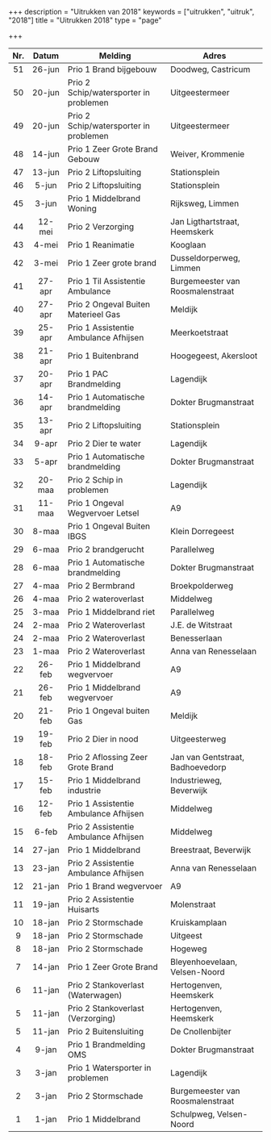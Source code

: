 +++
description = "Uitrukken van 2018"
keywords = ["uitrukken", "uitruk", "2018"]
title = "Uitrukken 2018"
type = "page"

+++
<table class="table">
<thead class="thead-inverse">
<tr>
<th align="center">Nr.</th>
<th align="center">Datum</th>
<th>Melding</th>
<th>Adres</th>
</tr>
</thead>
<tbody>

<tr>
<td align="center">51</td>
<td align="center">26-jun</td>
<td>Prio 1 Brand bijgebouw</td>
<td>Doodweg, Castricum</td>
</tr>

<tr>
<td align="center">50</td>
<td align="center">20-jun</td>
<td>Prio 2 Schip/watersporter in problemen</td>
<td>Uitgeestermeer</td>
</tr>

<tr>
<td align="center">49</td>
<td align="center">20-jun</td>
<td>Prio 2 Schip/watersporter in problemen</td>
<td>Uitgeestermeer</td>
</tr>

<tr>
<td align="center">48</td>
<td align="center">14-jun</td>
<td>Prio 1 Zeer Grote Brand Gebouw</td>
<td>Weiver, Krommenie</td>
</tr>

<tr>
<td align="center">47</td>
<td align="center">13-jun</td>
<td>Prio 2 Liftopsluiting</td>
<td>Stationsplein</td>
</tr>

<tr>
<td align="center">46</td>
<td align="center">5-jun</td>
<td>Prio 2 Liftopsluiting</td>
<td>Stationsplein</td>
</tr>

<tr>
<td align="center">45</td>
<td align="center">3-jun</td>
<td>Prio 1 Middelbrand Woning</td>
<td>Rijksweg, Limmen</td>
</tr>

<tr>
<td align="center">44</td>
<td align="center">12-mei</td>
<td>Prio 2 Verzorging</td>
<td>Jan Ligthartstraat, Heemskerk</td>
</tr>

<tr>
<td align="center">43</td>
<td align="center">4-mei</td>
<td>Prio 1 Reanimatie</td>
<td>Kooglaan</td>
</tr>

<tr>
<td align="center">42</td>
<td align="center">3-mei</td>
<td>Prio 1 Zeer grote brand</td>
<td>Dusseldorperweg, Limmen</td>
</tr>

<tr>
<td align="center">41</td>
<td align="center">27-apr</td>
<td>Prio 1 Til Assistentie Ambulance</td>
<td>Burgemeester van Roosmalenstraat</td>
</tr>

<tr>
<td align="center">40</td>
<td align="center">27-apr</td>
<td>Prio 2 Ongeval Buiten Materieel Gas</td>
<td>Meldijk</td>
</tr>

<tr>
<td align="center">39</td>
<td align="center">25-apr</td>
<td>Prio 1 Assistentie Ambulance Afhijsen</td>
<td>Meerkoetstraat</td>
</tr>

<tr>
<td align="center">38</td>
<td align="center">21-apr</td>
<td>Prio 1 Buitenbrand</td>
<td>Hoogegeest, Akersloot</td>
</tr>

<tr>
<td align="center">37</td>
<td align="center">20-apr</td>
<td>Prio 1 PAC Brandmelding</td>
<td>Lagendijk</td>
</tr>

<tr>
<td align="center">36</td>
<td align="center">14-apr</td>
<td>Prio 1 Automatische brandmelding</td>
<td>Dokter Brugmanstraat</td>
</tr>

<tr>
<td align="center">35</td>
<td align="center">13-apr</td>
<td>Prio 2 Liftopsluiting</td>
<td>Stationsplein</td>
</tr>

<tr>
<td align="center">34</td>
<td align="center">9-apr</td>
<td>Prio 2 Dier te water</td>
<td>Lagendijk</td>
</tr>

<tr>
<td align="center">33</td>
<td align="center">5-apr</td>
<td>Prio 1 Automatische brandmelding</td>
<td>Dokter Brugmanstraat</td>
</tr>

<tr>
<td align="center">32</td>
<td align="center">20-maa</td>
<td>Prio 2 Schip in problemen</td>
<td>Lagendijk</td>
</tr>

<tr>
<td align="center">31</td>
<td align="center">11-maa</td>
<td>Prio 1 Ongeval Wegvervoer Letsel</td>
<td>A9</td>
</tr>

<tr>
<td align="center">30</td>
<td align="center">8-maa</td>
<td>Prio 1 Ongeval Buiten IBGS</td>
<td>Klein Dorregeest</td>
</tr>

<tr>
<td align="center">29</td>
<td align="center">6-maa</td>
<td>Prio 2 brandgerucht</td>
<td>Parallelweg</td>
</tr>

<tr>
<td align="center">28</td>
<td align="center">6-maa</td>
<td>Prio 1 Automatische brandmelding</td>
<td>Dokter Brugmanstraat</td>
</tr>

<tr>
<td align="center">27</td>
<td align="center">4-maa</td>
<td>Prio 2 Bermbrand</td>
<td>Broekpolderweg</td>
</tr>

<tr>
<td align="center">26</td>
<td align="center">4-maa</td>
<td>Prio 2 wateroverlast</td>
<td>Middelweg</td>
</tr>

<tr>
<td align="center">25</td>
<td align="center">3-maa</td>
<td>Prio 1 Middelbrand riet</td>
<td>Parallelweg</td>
</tr>

<tr>
<td align="center">24</td>
<td align="center">2-maa</td>
<td>Prio 2 Wateroverlast</td>
<td>J.E. de Witstraat</td>
</tr>

<tr>
<td align="center">24</td>
<td align="center">2-maa</td>
<td>Prio 2 Wateroverlast</td>
<td>Benesserlaan</td>
</tr>

<tr>
<td align="center">23</td>
<td align="center">1-maa</td>
<td>Prio 2 Wateroverlast</td>
<td>Anna van Renesselaan</td>
</tr>

<tr>
<td align="center">22</td>
<td align="center">26-feb</td>
<td>Prio 1 Middelbrand wegvervoer</td>
<td>A9</td>
</tr>

<tr>
<td align="center">21</td>
<td align="center">26-feb</td>
<td>Prio 1 Middelbrand wegvervoer</td>
<td>A9</td>
</tr>

<tr>
<td align="center">20</td>
<td align="center">21-feb</td>
<td>Prio 1 Ongeval buiten Gas</td>
<td>Meldijk</td>
</tr>

<tr>
<td align="center">19</td>
<td align="center">19-feb</td>
<td>Prio 2 Dier in nood</td>
<td>Uitgeesterweg</td>
</tr>

<tr>
<td align="center">18</td>
<td align="center">18-feb</td>
<td>Prio 2 Aflossing Zeer Grote Brand</td>
<td>Jan van Gentstraat, Badhoevedorp</td>
</tr>

<tr>
<td align="center">17</td>
<td align="center">15-feb</td>
<td>Prio 1 Middelbrand industrie</td>
<td>Industrieweg, Beverwijk</td>
</tr>

<tr>
<td align="center">16</td>
<td align="center">12-feb</td>
<td>Prio 1 Assistentie Ambulance Afhijsen</td>
<td>Middelweg</td>
</tr>

<tr>
<td align="center">15</td>
<td align="center">6-feb</td>
<td>Prio 2 Assistentie Ambulance Afhijsen</td>
<td>Middelweg</td>
</tr>

<tr>
<td align="center">14</td>
<td align="center">27-jan</td>
<td>Prio 1 Middelbrand</td>
<td>Breestraat, Beverwijk</td>
</tr>

<tr>
<td align="center">13</td>
<td align="center">23-jan</td>
<td>Prio 2 Assistentie Ambulance Afhijsen</td>
<td>Anna van Renesselaan</td>
</tr>

<tr>
<td align="center">12</td>
<td align="center">21-jan</td>
<td>Prio 1 Brand wegvervoer</td>
<td>A9</td>
</tr>

<tr>
<td align="center">11</td>
<td align="center">19-jan</td>
<td>Prio 2 Assistentie Huisarts</td>
<td>Molenstraat</td>
</tr>

<tr>
<td align="center">10</td>
<td align="center">18-jan</td>
<td>Prio 2 Stormschade</td>
<td>Kruiskamplaan</td>
</tr>

<tr>
<td align="center">9</td>
<td align="center">18-jan</td>
<td>Prio 2 Stormschade</td>
<td>Uitgeest</td>
</tr>

<tr>
<td align="center">8</td>
<td align="center">18-jan</td>
<td>Prio 2 Stormschade</td>
<td>Hogeweg</td>
</tr>

<tr>
<td align="center">7</td>
<td align="center">14-jan</td>
<td>Prio 1 Zeer Grote Brand</td>
<td>Bleyenhoevelaan, Velsen-Noord</td>
</tr>

<tr>
<td align="center">6</td>
<td align="center">11-jan</td>
<td>Prio 2 Stankoverlast (Waterwagen)</td>
<td>Hertogenven, Heemskerk</td>
</tr>

<tr>
<td align="center">5</td>
<td align="center">11-jan</td>
<td>Prio 2 Stankoverlast (Verzorging)</td>
<td>Hertogenven, Heemskerk</td>
</tr>

<tr>
<td align="center">5</td>
<td align="center">11-jan</td>
<td>Prio 2 Buitensluiting</td>
<td>De Cnollenbijter</td>
</tr>

<tr>
<td align="center">4</td>
<td align="center">9-jan</td>
<td>Prio 1 Brandmelding OMS</td>
<td>Dokter Brugmanstraat</td>
</tr>

<tr>
<td align="center">3</td>
<td align="center">3-jan</td>
<td>Prio 1 Watersporter in problemen</td>
<td>Lagendijk</td>
</tr>

<tr>
<td align="center">2</td>
<td align="center">3-jan</td>
<td>Prio 2 Stormschade</td>
<td>Burgemeester van Roosmalenstraat</td>
</tr>

<tr>
<td align="center">1</td>
<td align="center">1-jan</td>
<td>Prio 1 Middelbrand</td>
<td>Schulpweg, Velsen-Noord</td>
</tr>

</tbody>
</table>

